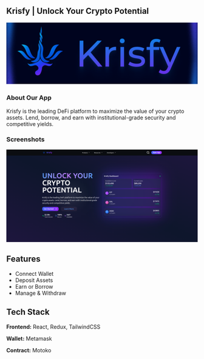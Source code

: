 ## Krisfy | Unlock Your Crypto Potential

![Logo](https://github.com/Programmer-Baik/krisfy-app/blob/main/others/Logos.png?raw=true)


### About Our App

Krisfy is the leading DeFi platform to maximize the value of your crypto assets. Lend, borrow, and earn with institutional-grade security and competitive yields.


### Screenshots

![Landing Pages](https://github.com/Programmer-Baik/krisfy-app/blob/main/others/Cover.png?raw=true)


## Features

- Connect Wallet
- Deposit Assets
- Earn or Borrow
- Manage & Withdraw


## Tech Stack

**Frontend:** React, Redux, TailwindCSS

**Wallet:** Metamask

**Contract:** Motoko

